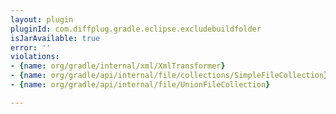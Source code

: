 ```yaml
---
layout: plugin
pluginId: com.diffplug.gradle.eclipse.excludebuildfolder
isJarAvailable: true
error: ''
violations:
- {name: org/gradle/internal/xml/XmlTransformer}
- {name: org/gradle/api/internal/file/collections/SimpleFileCollection}
- {name: org/gradle/api/internal/file/UnionFileCollection}

---
```

